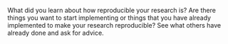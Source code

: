 What did you learn about how reproducible your research is? Are there things you want to start implementing or things that you have already implemented to make your research reproducible? See what others have already done and ask for advice.
